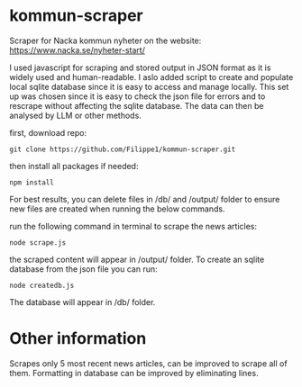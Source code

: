# kommun-scraper
Scraper for Nacka kommun nyheter on the website: https://www.nacka.se/nyheter-start/ 

I used javascript for scraping and stored output in JSON format as it is widely used and human-readable. I aslo added script to 
create and populate local sqlite database since it is easy to access and manage locally. This set up was chosen since it is easy to check the json file for errors and to rescrape without affecting the sqlite database. The data can then be analysed by LLM or other methods. 

first, download repo: 
```
git clone https://github.com/Filippe1/kommun-scraper.git
```

then install all packages if needed: 
```
npm install
```

For best results, you can delete files in /db/ and /output/ folder to ensure new files are created when running the below commands.


run the following command in terminal to scrape the news articles: 
```
node scrape.js
```

the scraped content will appear in /output/ folder. To create an sqlite database from the json file you can run: 
```
node createdb.js
```

The database will appear in /db/ folder. 

# Other information

Scrapes only 5 most recent news articles, can be improved to scrape all of them. Formatting in database can be improved by eliminating lines. 



